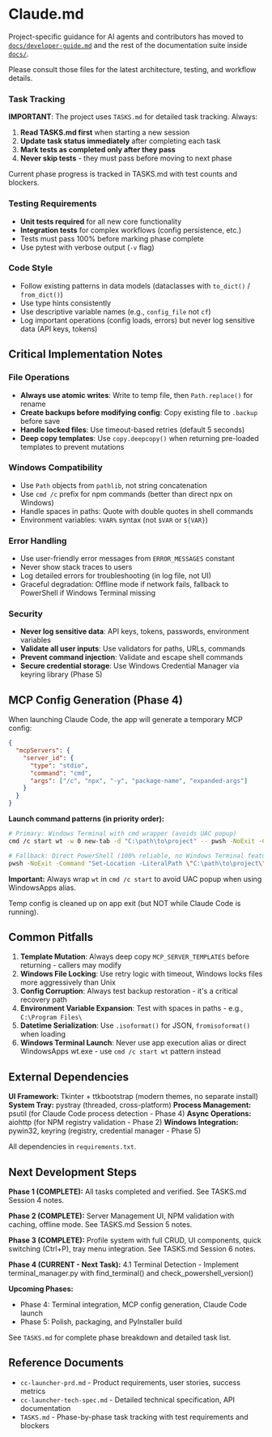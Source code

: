 # Claude.md

Project-specific guidance for AI agents and contributors has moved to [`docs/developer-guide.md`](docs/developer-guide.md) and the rest of the documentation suite inside [`docs/`](docs/).

Please consult those files for the latest architecture, testing, and workflow details.
### Task Tracking
**IMPORTANT**: The project uses `TASKS.md` for detailed task tracking. Always:
1. **Read TASKS.md first** when starting a new session
2. **Update task status immediately** after completing each task
3. **Mark tests as completed only after they pass**
4. **Never skip tests** - they must pass before moving to next phase

Current phase progress is tracked in TASKS.md with test counts and blockers.

### Testing Requirements
- **Unit tests required** for all new core functionality
- **Integration tests** for complex workflows (config persistence, etc.)
- Tests must pass 100% before marking phase complete
- Use pytest with verbose output (`-v` flag)

### Code Style
- Follow existing patterns in data models (dataclasses with `to_dict()` / `from_dict()`)
- Use type hints consistently
- Use descriptive variable names (e.g., `config_file` not `cf`)
- Log important operations (config loads, errors) but never log sensitive data (API keys, tokens)

## Critical Implementation Notes

### File Operations
- **Always use atomic writes**: Write to temp file, then `Path.replace()` for rename
- **Create backups before modifying config**: Copy existing file to `.backup` before save
- **Handle locked files**: Use timeout-based retries (default 5 seconds)
- **Deep copy templates**: Use `copy.deepcopy()` when returning pre-loaded templates to prevent mutations

### Windows Compatibility
- Use `Path` objects from `pathlib`, not string concatenation
- Use `cmd /c` prefix for npm commands (better than direct npx on Windows)
- Handle spaces in paths: Quote with double quotes in shell commands
- Environment variables: `%VAR%` syntax (not `$VAR` or `${VAR}`)

### Error Handling
- Use user-friendly error messages from `ERROR_MESSAGES` constant
- Never show stack traces to users
- Log detailed errors for troubleshooting (in log file, not UI)
- Graceful degradation: Offline mode if network fails, fallback to PowerShell if Windows Terminal missing

### Security
- **Never log sensitive data**: API keys, tokens, passwords, environment variables
- **Validate all user inputs**: Use validators for paths, URLs, commands
- **Prevent command injection**: Validate and escape shell commands
- **Secure credential storage**: Use Windows Credential Manager via keyring library (Phase 5)

## MCP Config Generation (Phase 4)

When launching Claude Code, the app will generate a temporary MCP config:
```json
{
  "mcpServers": {
    "server_id": {
      "type": "stdio",
      "command": "cmd",
      "args": ["/c", "npx", "-y", "package-name", "expanded-args"]
    }
  }
}
```

**Launch command patterns (in priority order):**
```bash
# Primary: Windows Terminal with cmd wrapper (avoids UAC popup)
cmd /c start wt -w 0 new-tab -d "C:\path\to\project" -- pwsh -NoExit -Command "Set-Location -LiteralPath \"C:\path\"; & claude-code --mcp-config \"config.json\""

# Fallback: Direct PowerShell (100% reliable, no Windows Terminal features)
pwsh -NoExit -Command "Set-Location -LiteralPath \"C:\path\to\project\"; & claude-code --mcp-config \"config.json\""
```

**Important:** Always wrap `wt` in `cmd /c start` to avoid UAC popup when using WindowsApps alias.

Temp config is cleaned up on app exit (but NOT while Claude Code is running).

## Common Pitfalls

1. **Template Mutation**: Always deep copy `MCP_SERVER_TEMPLATES` before returning - callers may modify
2. **Windows File Locking**: Use retry logic with timeout, Windows locks files more aggressively than Unix
3. **Config Corruption**: Always test backup restoration - it's a critical recovery path
4. **Environment Variable Expansion**: Test with spaces in paths - e.g., `C:\Program Files\`
5. **Datetime Serialization**: Use `.isoformat()` for JSON, `fromisoformat()` when loading
6. **Windows Terminal Launch**: Never use app execution alias or direct WindowsApps wt.exe - use `cmd /c start wt` pattern instead

## External Dependencies

**UI Framework:** Tkinter + ttkbootstrap (modern themes, no separate install)
**System Tray:** pystray (threaded, cross-platform)
**Process Management:** psutil (for Claude Code process detection - Phase 4)
**Async Operations:** aiohttp (for NPM registry validation - Phase 2)
**Windows Integration:** pywin32, keyring (registry, credential manager - Phase 5)

All dependencies in `requirements.txt`.

## Next Development Steps

**Phase 1 (COMPLETE):**
All tasks completed and verified. See TASKS.md Session 4 notes.

**Phase 2 (COMPLETE):**
Server Management UI, NPM validation with caching, offline mode. See TASKS.md Session 5 notes.

**Phase 3 (COMPLETE):**
Profile system with full CRUD, UI components, quick switching (Ctrl+P), tray menu integration. See TASKS.md Session 6 notes.

**Phase 4 (CURRENT - Next Task):**
4.1 Terminal Detection - Implement terminal_manager.py with find_terminal() and check_powershell_version()

**Upcoming Phases:**
- Phase 4: Terminal integration, MCP config generation, Claude Code launch
- Phase 5: Polish, packaging, and PyInstaller build

See `TASKS.md` for complete phase breakdown and detailed task list.

## Reference Documents

- `cc-launcher-prd.md` - Product requirements, user stories, success metrics
- `cc-launcher-tech-spec.md` - Detailed technical specification, API documentation
- `TASKS.md` - Phase-by-phase task tracking with test requirements and blockers